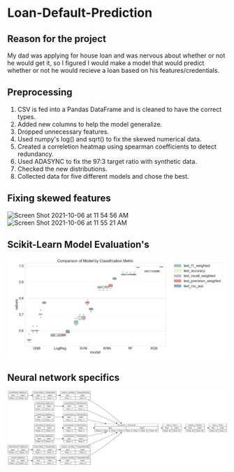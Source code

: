# Loan-Default-Prediction

## Reason for the project
My dad was applying for house loan and was nervous about whether or not he would get it, so I figured I would make a model that would predict whether or not he would recieve a loan based on his features/credentials.

## Preprocessing
1. CSV is fed into a Pandas DataFrame and is cleaned to have the correct types.
2. Added new columns to help the model generalize.
3. Dropped unnecessary features.
4. Used numpy's log() and sqrt() to fix the skewed numerical data.
5. Created a correletion heatmap using spearman coefficients to detect redundancy.
6. Used ADASYNC to fix the 97:3 target ratio with synthetic data.
7. Checked the new distributions.
8. Collected data for five different models and chose the best.
## Fixing skewed features
![Screen Shot 2021-10-06 at 11 54 56 AM](https://user-images.githubusercontent.com/35535170/136239738-26a4f48b-e203-496d-9d6d-54c5dae8bee1.png)
![Screen Shot 2021-10-06 at 11 55 21 AM](https://user-images.githubusercontent.com/35535170/136239812-ba9ead1a-c1d0-41cb-8a6e-3f0e91610eb8.png)
## Scikit-Learn Model Evaluation's
![sklearn models](/model_boxplots.png)
## Neural network specifics
![Model Visual](/model.png)

